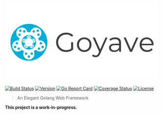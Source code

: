 ![goyave](resources/img/logo/goyave_text_opaque.png)

[![Build Status](https://travis-ci.org/System-Glitch/goyave.svg?branch=master)](https://travis-ci.org/System-Glitch/goyave)
[![Version](https://img.shields.io/github/v/release/System-Glitch/goyave?include_prereleases)](https://github.com/System-Glitch/goyave/releases)
[![Go Report Card](https://goreportcard.com/badge/github.com/System-Glitch/goyave)](https://goreportcard.com/report/github.com/System-Glitch/goyave)
[![Coverage Status](https://coveralls.io/repos/github/System-Glitch/goyave/badge.svg?branch=develop)](https://coveralls.io/github/System-Glitch/goyave?branch=master)
[![License](https://img.shields.io/dub/l/vibe-d.svg)](https://github.com/System-Glitch/goyave/blob/master/LICENSE)

> An Elegant Golang Web Framework

**This project is a work-in-progress.**
